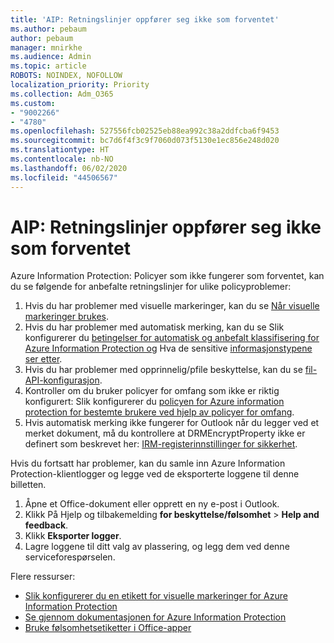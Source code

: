 ```yaml
---
title: 'AIP: Retningslinjer oppfører seg ikke som forventet'
ms.author: pebaum
author: pebaum
manager: mnirkhe
ms.audience: Admin
ms.topic: article
ROBOTS: NOINDEX, NOFOLLOW
localization_priority: Priority
ms.collection: Adm_O365
ms.custom:
- "9002266"
- "4780"
ms.openlocfilehash: 527556fcb02525eb88ea992c38a2ddfcba6f9453
ms.sourcegitcommit: bc7d6f4f3c9f7060d073f5130e1ec856e248d020
ms.translationtype: HT
ms.contentlocale: nb-NO
ms.lasthandoff: 06/02/2020
ms.locfileid: "44506567"
---
```

# <a name="aip-policies-not-behaving-as-expected"></a>AIP: Retningslinjer oppfører seg ikke som forventet

Azure Information Protection: Policyer som ikke fungerer som forventet, kan du se følgende for anbefalte retningslinjer for ulike policyproblemer:

1. Hvis du har problemer med visuelle markeringer, kan du se [Når visuelle markeringer brukes](https://docs.microsoft.com/azure/information-protection/configure-policy-markings#when-visual-markings-are-applied).
2. Hvis du har problemer med automatisk merking, kan du se Slik konfigurerer du [betingelser for automatisk og anbefalt klassifisering for Azure Information Protection og](https://docs.microsoft.com/azure/information-protection/configure-policy-classification) Hva de sensitive [informasjonstypene ser etter](https://docs.microsoft.com/microsoft-365/compliance/sensitive-information-type-entity-definitions).
3. Hvis du har problemer med opprinnelig/pfile beskyttelse, kan du se [fil-API-konfigurasjon](https://docs.microsoft.com/azure/information-protection/develop/file-api-configuration).
4. Kontroller om du bruker policyer for omfang som ikke er riktig konfigurert: Slik konfigurerer du [policyen for Azure information protection for bestemte brukere ved hjelp av policyer for omfang](https://docs.microsoft.com/azure/information-protection/configure-policy-scope).
5. Hvis automatisk merking ikke fungerer for Outlook når du legger ved et merket dokument, må du kontrollere at DRMEncryptProperty ikke er definert som beskrevet her: [IRM-registerinnstillinger for sikkerhet](https://docs.microsoft.com/deployoffice/security/protect-sensitive-messages-and-documents-by-using-irm-in-office#office-2016-irm-registry-key-options).

Hvis du fortsatt har problemer, kan du samle inn Azure Information Protection-klientlogger og legge ved de eksporterte loggene til denne billetten.

1. Åpne et Office-dokument eller opprett en ny e-post i Outlook.
2. Klikk På Hjelp og tilbakemelding **for beskyttelse/følsomhet**  >  **Help and feedback**.
3. Klikk **Eksporter logger**.
4. Lagre loggene til ditt valg av plassering, og legg dem ved denne serviceforespørselen.

Flere ressurser:

- [Slik konfigurerer du en etikett for visuelle markeringer for Azure Information Protection](https://docs.microsoft.com/azure/information-protection/configure-policy-markings)
- [Se gjennom dokumentasjonen for Azure Information Protection](https://docs.microsoft.com/azure/information-protection/what-is-information-protection)
- [Bruke følsomhetsetiketter i Office-apper](https://docs.microsoft.com/microsoft-365/compliance/sensitivity-labels-office-apps)

